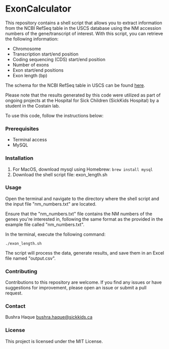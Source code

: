 # ExonCalculator

This repository contains a shell script that allows you to extract information from the NCBI RefSeq table in the USCS database using the NM accession numbers of the gene/transcript of interest. With this script, you can retrieve the following information: 

* Chromosome
* Transcription start/end position
* Coding sequencing (CDS) start/end position
* Number of exons
* Exon start/end positions
* Exon length (bp)

The schema for the NCBI RefSeq table in USCS can be found [here](https://genome.ucsc.edu/cgi-bin/hgTables?db=hg19&hgta_group=genes&hgta_track=refSeqComposite&hgta_table=ncbiRefSeqSelect&hgta_doSchema=describe+table+schema).


Please note that the results generated by this code were utilized as part of ongoing projects at the Hospital for Sick Children (SickKids Hospital) by a student in the Costain lab.

To use this code, follow the instructions below:

### Prerequisites

- Terminal access
-  MySQL

### Installation

1. For MacOS, download mysql using Homebrew: `brew install mysql` 
2. Download the shell script file: exon_length.sh

### Usage
Open the terminal and navigate to the directory where the shell script and the input file "nm_numbers.txt" are located.

Ensure that the "nm_numbers.txt" file contains the NM numbers of the genes you're interested in, following the same format as the provided in the example file called "nm_numbers.txt".

In the terminal, execute the following command:

`./exon_length.sh`

The script will process the data, generate results, and save them in an Excel file named "output.csv".

### Contributing
Contributions to this repository are welcome. If you find any issues or have suggestions for improvement, please open an issue or submit a pull request.

### Contact
Bushra Haque 
bushra.haque@sickkids.ca

### License
This project is licensed under the MIT License.
